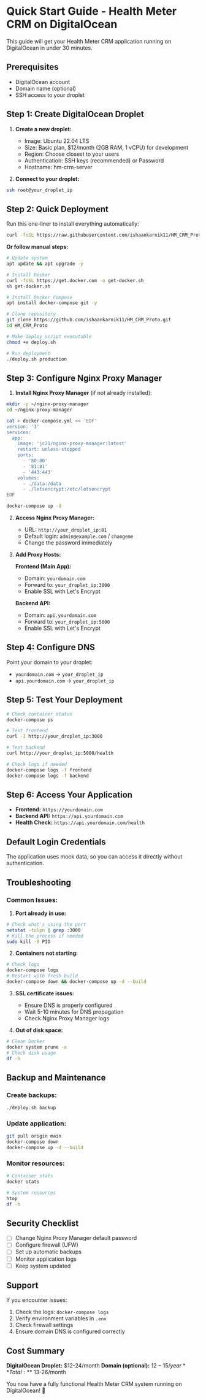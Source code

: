 # Quick Start Guide - Health Meter CRM on DigitalOcean

This guide will get your Health Meter CRM application running on DigitalOcean in under 30 minutes.

## Prerequisites
- DigitalOcean account
- Domain name (optional)
- SSH access to your droplet

## Step 1: Create DigitalOcean Droplet

1. **Create a new droplet:**
   - Image: Ubuntu 22.04 LTS
   - Size: Basic plan, $12/month (2GB RAM, 1 vCPU) for development
   - Region: Choose closest to your users
   - Authentication: SSH keys (recommended) or Password
   - Hostname: hm-crm-server

2. **Connect to your droplet:**
```bash
ssh root@your_droplet_ip
```

## Step 2: Quick Deployment

Run this one-liner to install everything automatically:

```bash
curl -fsSL https://raw.githubusercontent.com/ishaankarnik11/HM_CRM_Proto/main/deploy.sh | bash -s production
```

**Or follow manual steps:**

```bash
# Update system
apt update && apt upgrade -y

# Install Docker
curl -fsSL https://get.docker.com -o get-docker.sh
sh get-docker.sh

# Install Docker Compose
apt install docker-compose git -y

# Clone repository
git clone https://github.com/ishaankarnik11/HM_CRM_Proto.git
cd HM_CRM_Proto

# Make deploy script executable
chmod +x deploy.sh

# Run deployment
./deploy.sh production
```

## Step 3: Configure Nginx Proxy Manager

1. **Install Nginx Proxy Manager** (if not already installed):
```bash
mkdir -p ~/nginx-proxy-manager
cd ~/nginx-proxy-manager

cat > docker-compose.yml << 'EOF'
version: '3'
services:
  app:
    image: 'jc21/nginx-proxy-manager:latest'
    restart: unless-stopped
    ports:
      - '80:80'
      - '81:81'
      - '443:443'
    volumes:
      - ./data:/data
      - ./letsencrypt:/etc/letsencrypt
EOF

docker-compose up -d
```

2. **Access Nginx Proxy Manager:**
   - URL: `http://your_droplet_ip:81`
   - Default login: `admin@example.com` / `changeme`
   - Change the password immediately

3. **Add Proxy Hosts:**

   **Frontend (Main App):**
   - Domain: `yourdomain.com`
   - Forward to: `your_droplet_ip:3000`
   - Enable SSL with Let's Encrypt

   **Backend API:**
   - Domain: `api.yourdomain.com`
   - Forward to: `your_droplet_ip:5000`
   - Enable SSL with Let's Encrypt

## Step 4: Configure DNS

Point your domain to your droplet:
- `yourdomain.com` → `your_droplet_ip`
- `api.yourdomain.com` → `your_droplet_ip`

## Step 5: Test Your Deployment

```bash
# Check container status
docker-compose ps

# Test frontend
curl -I http://your_droplet_ip:3000

# Test backend
curl http://your_droplet_ip:5000/health

# Check logs if needed
docker-compose logs -f frontend
docker-compose logs -f backend
```

## Step 6: Access Your Application

- **Frontend:** `https://yourdomain.com`
- **Backend API:** `https://api.yourdomain.com`
- **Health Check:** `https://api.yourdomain.com/health`

## Default Login Credentials

The application uses mock data, so you can access it directly without authentication. 

## Troubleshooting

### Common Issues:

1. **Port already in use:**
```bash
# Check what's using the port
netstat -tulpn | grep :3000
# Kill the process if needed
sudo kill -9 PID
```

2. **Containers not starting:**
```bash
# Check logs
docker-compose logs
# Restart with fresh build
docker-compose down && docker-compose up -d --build
```

3. **SSL certificate issues:**
   - Ensure DNS is properly configured
   - Wait 5-10 minutes for DNS propagation
   - Check Nginx Proxy Manager logs

4. **Out of disk space:**
```bash
# Clean Docker
docker system prune -a
# Check disk usage
df -h
```

## Backup and Maintenance

### Create backups:
```bash
./deploy.sh backup
```

### Update application:
```bash
git pull origin main
docker-compose down
docker-compose up -d --build
```

### Monitor resources:
```bash
# Container stats
docker stats

# System resources
htop
df -h
```

## Security Checklist

- [ ] Change Nginx Proxy Manager default password
- [ ] Configure firewall (UFW)
- [ ] Set up automatic backups
- [ ] Monitor application logs
- [ ] Keep system updated

## Support

If you encounter issues:
1. Check the logs: `docker-compose logs`
2. Verify environment variables in `.env`
3. Check firewall settings
4. Ensure domain DNS is configured correctly

## Cost Summary

**DigitalOcean Droplet:** $12-24/month
**Domain (optional):** $12-15/year
**Total:** ~$13-26/month

You now have a fully functional Health Meter CRM system running on DigitalOcean! 🎉